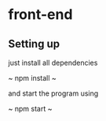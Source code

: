# front-end

## Setting up

just install all dependencies

~
npm install
~

and start the program using

~
npm start
~
